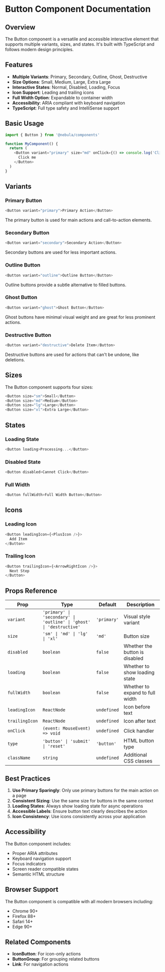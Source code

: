 # Button Component Documentation

## Overview

The Button component is a versatile and accessible interactive element that supports multiple variants, sizes, and states. It's built with TypeScript and follows modern design principles.

## Features

- **Multiple Variants**: Primary, Secondary, Outline, Ghost, Destructive
- **Size Options**: Small, Medium, Large, Extra Large
- **Interactive States**: Normal, Disabled, Loading, Focus
- **Icon Support**: Leading and trailing icons
- **Full Width Option**: Expandable to container width
- **Accessibility**: ARIA compliant with keyboard navigation
- **TypeScript**: Full type safety and IntelliSense support

## Basic Usage

```typescript
import { Button } from '@nebula/components'

function MyComponent() {
  return (
    <Button variant="primary" size="md" onClick={() => console.log('Clicked!')}>
      Click me
    </Button>
  )
}
```

## Variants

### Primary Button
```typescript
<Button variant="primary">Primary Action</Button>
```
The primary button is used for main actions and call-to-action elements.

### Secondary Button
```typescript
<Button variant="secondary">Secondary Action</Button>
```
Secondary buttons are used for less important actions.

### Outline Button
```typescript
<Button variant="outline">Outline Button</Button>
```
Outline buttons provide a subtle alternative to filled buttons.

### Ghost Button
```typescript
<Button variant="ghost">Ghost Button</Button>
```
Ghost buttons have minimal visual weight and are great for less prominent actions.

### Destructive Button
```typescript
<Button variant="destructive">Delete Item</Button>
```
Destructive buttons are used for actions that can't be undone, like deletions.

## Sizes

The Button component supports four sizes:

```typescript
<Button size="sm">Small</Button>
<Button size="md">Medium</Button>
<Button size="lg">Large</Button>
<Button size="xl">Extra Large</Button>
```

## States

### Loading State
```typescript
<Button loading>Processing...</Button>
```

### Disabled State
```typescript
<Button disabled>Cannot Click</Button>
```

### Full Width
```typescript
<Button fullWidth>Full Width Button</Button>
```

## Icons

### Leading Icon
```typescript
<Button leadingIcon={<PlusIcon />}>
  Add Item
</Button>
```

### Trailing Icon
```typescript
<Button trailingIcon={<ArrowRightIcon />}>
  Next Step
</Button>
```

## Props Reference

| Prop           | Type                                                                | Default     | Description                     |
| -------------- | ------------------------------------------------------------------- | ----------- | ------------------------------- |
| `variant`      | `'primary' \| 'secondary' \| 'outline' \| 'ghost' \| 'destructive'` | `'primary'` | Visual style variant            |
| `size`         | `'sm' \| 'md' \| 'lg' \| 'xl'`                                      | `'md'`      | Button size                     |
| `disabled`     | `boolean`                                                           | `false`     | Whether the button is disabled  |
| `loading`      | `boolean`                                                           | `false`     | Whether to show loading state   |
| `fullWidth`    | `boolean`                                                           | `false`     | Whether to expand to full width |
| `leadingIcon`  | `ReactNode`                                                         | `undefined` | Icon before text                |
| `trailingIcon` | `ReactNode`                                                         | `undefined` | Icon after text                 |
| `onClick`      | `(event: MouseEvent) => void`                                       | `undefined` | Click handler                   |
| `type`         | `'button' \| 'submit' \| 'reset'`                                   | `'button'`  | HTML button type                |
| `className`    | `string`                                                            | `undefined` | Additional CSS classes          |

## Best Practices

1. **Use Primary Sparingly**: Only use primary buttons for the main action on a page
2. **Consistent Sizing**: Use the same size for buttons in the same context
3. **Loading States**: Always show loading state for async operations
4. **Accessible Labels**: Ensure button text clearly describes the action
5. **Icon Consistency**: Use icons consistently across your application

## Accessibility

The Button component includes:
- Proper ARIA attributes
- Keyboard navigation support
- Focus indicators
- Screen reader compatible states
- Semantic HTML structure

## Browser Support

The Button component is compatible with all modern browsers including:
- Chrome 90+
- Firefox 88+
- Safari 14+
- Edge 90+

## Related Components

- **IconButton**: For icon-only actions
- **ButtonGroup**: For grouping related buttons
- **Link**: For navigation actions
